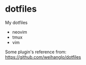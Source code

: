 # dotfiles
My dotfiles
- neovim
- tmux
- vim


Some plugin's reference from:<br>
https://github.com/weihanglo/dotfiles
